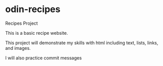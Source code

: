 # odin-recipes
Recipes Project
<p>This is a basic recipe website.<p>
<p>This project will demonstrate my skills with html including text, lists, links, and images.<p>
<p> I will also practice commit messages <p>


